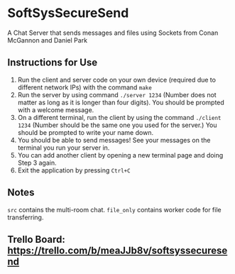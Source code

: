 # SoftSysSecureSend
A Chat Server that sends messages and files using Sockets from Conan McGannon and Daniel Park

## Instructions for Use

1. Run the client and server code on your own device (required due to different network IPs) with the command `make`
2. Run the server by using command `./server 1234` (Number does not matter as long as it is longer than four digits). You should be prompted with a welcome message.
3. On a different terminal, run the client by using the command `./client 1234` (Number should be the same one you used for the server.) You should be prompted to write your name down.
4. You should be able to send messages! See your messages on the terminal you run your server in.
5. You can add another client by opening a new terminal page and doing Step 3 again.
6. Exit the application by pressing `Ctrl+C`

## Notes

`src` contains the multi-room chat. `file_only` contains worker code for file transferring.

## Trello Board: https://trello.com/b/meaJJb8v/softsyssecuresend